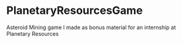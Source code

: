 # PlanetaryResourcesGame
Asteroid Mining game I made as bonus material for an internship at Planetary Resources
